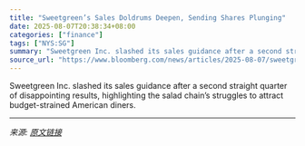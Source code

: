 ```yaml
---
title: "Sweetgreen’s Sales Doldrums Deepen, Sending Shares Plunging"
date: 2025-08-07T20:38:34+08:00
categories: ["finance"]
tags: ["NYS:SG"]
summary: "Sweetgreen Inc. slashed its sales guidance after a second straight quarter of disappointing results, highlighting the salad chain’s struggles to attract budget-strained American diners."
source_url: "https://www.bloomberg.com/news/articles/2025-08-07/sweetgreen-cuts-outlook-following-weaker-than-expected-quarter"
---
```


Sweetgreen Inc. slashed its sales guidance after a second straight quarter of disappointing results, highlighting the salad chain’s struggles to attract budget-strained American diners.

---

*来源: [原文链接](https://www.bloomberg.com/news/articles/2025-08-07/sweetgreen-cuts-outlook-following-weaker-than-expected-quarter)*
